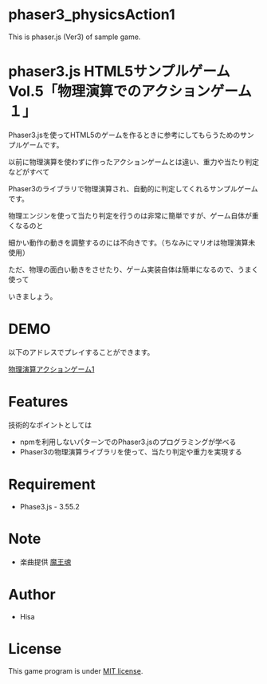 # phaser3_physicsAction1
This is phaser.js (Ver3) of sample game.



# phaser3.js HTML5サンプルゲーム Vol.5「物理演算でのアクションゲーム１」
 
Phaser3.jsを使ってHTML5のゲームを作るときに参考にしてもらうためのサンプルゲームです。

以前に物理演算を使わずに作ったアクションゲームとは違い、重力や当たり判定などがすべて

Phaser3のライブラリで物理演算され、自動的に判定してくれるサンプルゲームです。

物理エンジンを使って当たり判定を行うのは非常に簡単ですが、ゲーム自体が重くなるのと

細かい動作の動きを調整するのには不向きです。（ちなみにマリオは物理演算未使用）

ただ、物理の面白い動きをさせたり、ゲーム実装自体は簡単になるので、うまく使って

いきましょう。



# DEMO
 
以下のアドレスでプレイすることができます。

[物理演算アクションゲーム1](https://tinycore-hisanori.github.io/phaser3_physicsAction1/)

 
# Features
 
技術的なポイントとしては

* npmを利用しないパターンでのPhaser3.jsのプログラミングが学べる
* Phaser3の物理演算ライブラリを使って、当たり判定や重力を実現する


# Requirement
 
* Phase3.js - 3.55.2
 
# Note

 * 楽曲提供 [魔王魂](https://maou.audio/)

 
# Author
 
* Hisa
 
# License
 
This game program is under [MIT license](https://en.wikipedia.org/wiki/MIT_License).